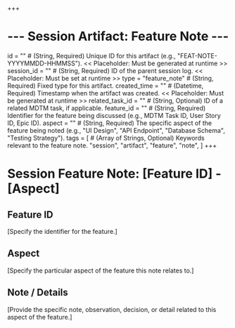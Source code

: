 +++
# --- Session Artifact: Feature Note ---
id = "" # (String, Required) Unique ID for this artifact (e.g., "FEAT-NOTE-YYYYMMDD-HHMMSS"). << Placeholder: Must be generated at runtime >>
session_id = "" # (String, Required) ID of the parent session log. << Placeholder: Must be set at runtime >>
type = "feature_note" # (String, Required) Fixed type for this artifact.
created_time = "" # (Datetime, Required) Timestamp when the artifact was created. << Placeholder: Must be generated at runtime >>
related_task_id = "" # (String, Optional) ID of a related MDTM task, if applicable.
feature_id = "" # (String, Required) Identifier for the feature being discussed (e.g., MDTM Task ID, User Story ID, Epic ID).
aspect = "" # (String, Required) The specific aspect of the feature being noted (e.g., "UI Design", "API Endpoint", "Database Schema", "Testing Strategy").
tags = [
    # (Array of Strings, Optional) Keywords relevant to the feature note.
    "session", "artifact", "feature", "note",
]
+++

# Session Feature Note: [Feature ID] - [Aspect]

## Feature ID

[Specify the identifier for the feature.]

## Aspect

[Specify the particular aspect of the feature this note relates to.]

## Note / Details

[Provide the specific note, observation, decision, or detail related to this aspect of the feature.]
